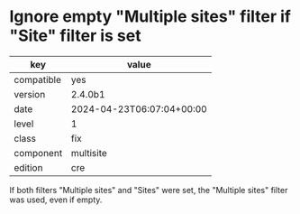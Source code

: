[//]: # (werk v2)
# Ignore empty "Multiple sites" filter if "Site" filter is set

key        | value
---------- | ---
compatible | yes
version    | 2.4.0b1
date       | 2024-04-23T06:07:04+00:00
level      | 1
class      | fix
component  | multisite
edition    | cre

If both filters "Multiple sites" and "Sites" were set, the "Multiple sites"
filter was used, even if empty.